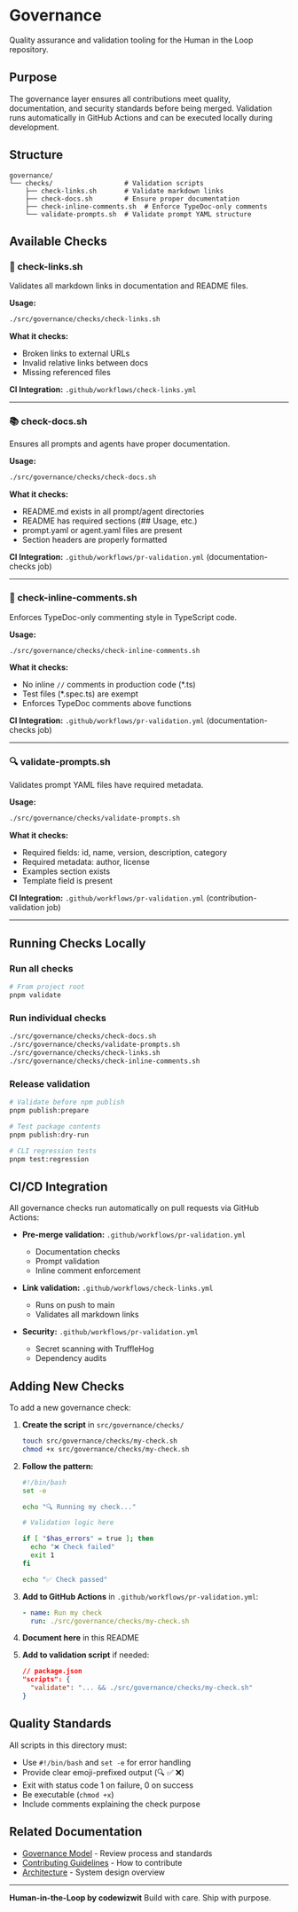 # Governance

Quality assurance and validation tooling for the Human in the Loop repository.

## Purpose

The governance layer ensures all contributions meet quality, documentation, and security standards before being merged. Validation runs automatically in GitHub Actions and can be executed locally during development.

## Structure

```
governance/
└── checks/                  # Validation scripts
    ├── check-links.sh       # Validate markdown links
    ├── check-docs.sh        # Ensure proper documentation
    ├── check-inline-comments.sh  # Enforce TypeDoc-only comments
    └── validate-prompts.sh  # Validate prompt YAML structure
```

## Available Checks

### 📎 check-links.sh

Validates all markdown links in documentation and README files.

**Usage:**

```bash
./src/governance/checks/check-links.sh
```

**What it checks:**

- Broken links to external URLs
- Invalid relative links between docs
- Missing referenced files

**CI Integration:** `.github/workflows/check-links.yml`

---

### 📚 check-docs.sh

Ensures all prompts and agents have proper documentation.

**Usage:**

```bash
./src/governance/checks/check-docs.sh
```

**What it checks:**

- README.md exists in all prompt/agent directories
- README has required sections (## Usage, etc.)
- prompt.yaml or agent.yaml files are present
- Section headers are properly formatted

**CI Integration:** `.github/workflows/pr-validation.yml` (documentation-checks job)

---

### 💬 check-inline-comments.sh

Enforces TypeDoc-only commenting style in TypeScript code.

**Usage:**

```bash
./src/governance/checks/check-inline-comments.sh
```

**What it checks:**

- No inline `//` comments in production code (\*.ts)
- Test files (\*.spec.ts) are exempt
- Enforces TypeDoc comments above functions

**CI Integration:** `.github/workflows/pr-validation.yml` (documentation-checks job)

---

### 🔍 validate-prompts.sh

Validates prompt YAML files have required metadata.

**Usage:**

```bash
./src/governance/checks/validate-prompts.sh
```

**What it checks:**

- Required fields: id, name, version, description, category
- Required metadata: author, license
- Examples section exists
- Template field is present

**CI Integration:** `.github/workflows/pr-validation.yml` (contribution-validation job)

---

## Running Checks Locally

### Run all checks

```bash
# From project root
pnpm validate
```

### Run individual checks

```bash
./src/governance/checks/check-docs.sh
./src/governance/checks/validate-prompts.sh
./src/governance/checks/check-links.sh
./src/governance/checks/check-inline-comments.sh
```

### Release validation

```bash
# Validate before npm publish
pnpm publish:prepare

# Test package contents
pnpm publish:dry-run

# CLI regression tests
pnpm test:regression
```

## CI/CD Integration

All governance checks run automatically on pull requests via GitHub Actions:

- **Pre-merge validation:** `.github/workflows/pr-validation.yml`

  - Documentation checks
  - Prompt validation
  - Inline comment enforcement

- **Link validation:** `.github/workflows/check-links.yml`

  - Runs on push to main
  - Validates all markdown links

- **Security:** `.github/workflows/pr-validation.yml`
  - Secret scanning with TruffleHog
  - Dependency audits

## Adding New Checks

To add a new governance check:

1. **Create the script** in `src/governance/checks/`

   ```bash
   touch src/governance/checks/my-check.sh
   chmod +x src/governance/checks/my-check.sh
   ```

2. **Follow the pattern:**

   ```bash
   #!/bin/bash
   set -e

   echo "🔍 Running my check..."

   # Validation logic here

   if [ "$has_errors" = true ]; then
     echo "❌ Check failed"
     exit 1
   fi

   echo "✅ Check passed"
   ```

3. **Add to GitHub Actions** in `.github/workflows/pr-validation.yml`:

   ```yaml
   - name: Run my check
     run: ./src/governance/checks/my-check.sh
   ```

4. **Document here** in this README

5. **Add to validation script** if needed:
   ```json
   // package.json
   "scripts": {
     "validate": "... && ./src/governance/checks/my-check.sh"
   }
   ```

## Quality Standards

All scripts in this directory must:

- Use `#!/bin/bash` and `set -e` for error handling
- Provide clear emoji-prefixed output (🔍 ✅ ❌)
- Exit with status code 1 on failure, 0 on success
- Be executable (`chmod +x`)
- Include comments explaining the check purpose

## Related Documentation

- [Governance Model](../../docs/governance-model.md) - Review process and standards
- [Contributing Guidelines](../../docs/contributing-guidelines.md) - How to contribute
- [Architecture](../../docs/architecture.md) - System design overview

---

**Human-in-the-Loop by codewizwit**
Build with care. Ship with purpose.
